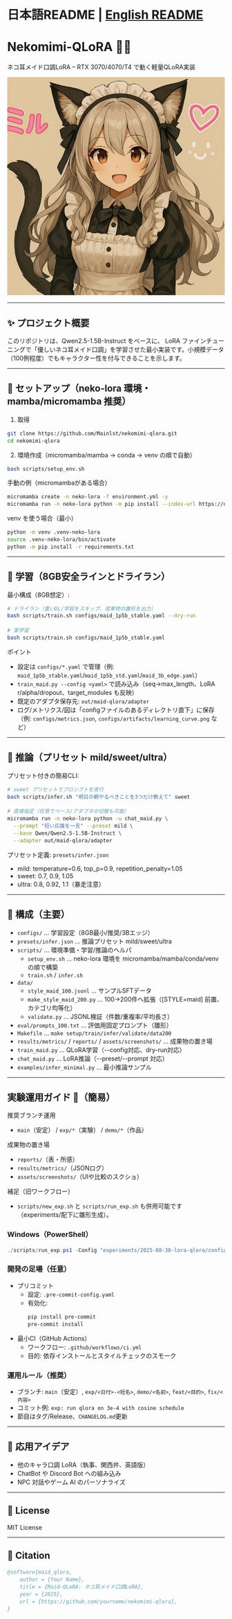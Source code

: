 # 日本語README | [English README](README_en.md)
# Nekomimi-QLoRA 🐾✨
ネコ耳メイド口調LoRA – RTX 3070/4070/T4 で動く軽量QLoRA実装

![demo](screenshots/sample.png)

---

## ✨ プロジェクト概要
このリポジトリは、Qwen2.5-1.5B-Instruct をベースに、
LoRA ファインチューニングで「優しいネコ耳メイド口調」を学習させた最小実装です。小規模データ（100例程度）でもキャラクター性を付与できることを示します。

---

## 🚀 セットアップ（neko-lora 環境・mamba/micromamba 推奨）

1) 取得
```bash
git clone https://github.com/Mainlst/nekomimi-qlora.git
cd nekomimi-qlora
```

2) 環境作成（micromamba/mamba → conda → venv の順で自動）
```bash
bash scripts/setup_env.sh
```

手動の例（micromambaがある場合）
```bash
micromamba create -n neko-lora -f environment.yml -y
micromamba run -n neko-lora python -m pip install --index-url https://download.pytorch.org/whl/cu121 torch torchvision --upgrade  # 任意
```

venv を使う場合（最小）
```bash
python -m venv .venv-neko-lora
source .venv-neko-lora/bin/activate
python -m pip install -r requirements.txt
```

---

## 🧪 学習（8GB安全ラインとドライラン）

最小構成（8GB想定）:
```bash
# ドライラン（重いDL/学習をスキップ、成果物の雛形を出力）
bash scripts/train.sh configs/maid_1p5b_stable.yaml --dry-run

# 実学習
bash scripts/train.sh configs/maid_1p5b_stable.yaml
```

ポイント
- 設定は `configs/*.yaml` で管理（例: `maid_1p5b_stable.yaml`/`maid_1p5b_std.yaml`/`maid_3b_edge.yaml`）
- `train_maid.py --config <yaml>` で読み込み（seq→max_length、LoRA r/alpha/dropout、target_modules も反映）
- 既定のアダプタ保存先: `out/maid-qlora/adapter`
- ログ/メトリクス/図は「configファイルのあるディレクトリ直下」に保存（例: `configs/metrics.json`, `configs/artifacts/learning_curve.png` など）

---

## 💬 推論（プリセット mild/sweet/ultra）

プリセット付きの簡易CLI:
```bash
# sweet プリセットでプロンプトを実行
bash scripts/infer.sh "明日の朝やるべきことを3つだけ教えて" sweet

# 直接指定（任意でベース/アダプタの切替も可能）
micromamba run -n neko-lora python -u chat_maid.py \
  --prompt "短い応援を一言" --preset mild \
  --base Qwen/Qwen2.5-1.5B-Instruct \
  --adapter out/maid-qlora/adapter
```

プリセット定義: `presets/infer.json`
- mild: temperature=0.6, top_p=0.9, repetition_penalty=1.05
- sweet: 0.7, 0.9, 1.05
- ultra: 0.8, 0.92, 1.1（暴走注意）

---

## 📂 構成（主要）

- `configs/` … 学習設定（8GB最小/推奨/3Bエッジ）
- `presets/infer.json` … 推論プリセット mild/sweet/ultra
- `scripts/` … 環境準備・学習/推論のヘルパ
  - `setup_env.sh` … neko-lora 環境を micromamba/mamba/conda/venv の順で構築
  - `train.sh` / `infer.sh`
- `data/`
  - `style_maid_100.jsonl` … サンプルSFTデータ
  - `make_style_maid_200.py` … 100→200件へ拡張（[STYLE=maid] 前置、カテゴリ均等化）
  - `validate.py` … JSONL検証（件数/重複率/平均長さ）
- `eval/prompts_100.txt` … 評価用固定プロンプト（雛形）
- `Makefile` … `make setup/train/infer/validate/data200`
- `results/metrics/` / `reports/` / `assets/screenshots/` … 成果物の置き場
- `train_maid.py` … QLoRA学習（--config対応、dry-run対応）
- `chat_maid.py` … LoRA推論（--preset/--prompt 対応）
- `examples/infer_minimal.py` … 最小推論サンプル

---

## 実験運用ガイド 🧪（簡易）

推奨ブランチ運用
- `main`（安定） / `exp/*`（実験） / `demo/*`（作品）

成果物の置き場
- `reports/`（表・所感）
- `results/metrics/`（JSONログ）
- `assets/screenshots/`（UIや比較のスクショ）

補足（旧ワークフロー）
- `scripts/new_exp.sh` と `scripts/run_exp.sh` も併用可能です（experiments/配下に雛形生成）。

### Windows（PowerShell）

```powershell
./scripts/run_exp.ps1 -Config "experiments/2025-08-30-lora-qlora/config.yaml"
```

### 開発の足場（任意）

- プリコミット
  - 設定: `.pre-commit-config.yaml`
  - 有効化:
    ```bash
    pip install pre-commit
    pre-commit install
    ```
- 最小CI（GitHub Actions）
  - ワークフロー: `.github/workflows/ci.yml`
  - 目的: 依存インストールとスタイルチェックのスモーク

### 運用ルール（推奨）

- ブランチ: `main`（安定）, `exp/<日付>-<短名>`, `demo/<名前>`, `feat/<目的>`, `fix/<内容>`
- コミット例: `exp: run qlora on 3e-4 with cosine schedule`
- 節目はタグ/Release、`CHANGELOG.md`更新

---

## 🔮 応用アイデア

* 他のキャラ口調 LoRA（執事、関西弁、英語版）
* ChatBot や Discord Bot への組み込み
* NPC 対話やゲーム AI のパーソナライズ

---

## 📜 License

MIT License

---

## 📖 Citation

```bibtex
@software{maid_qlora,
	author = {Your Name},
	title = {Maid-QLoRA: ネコ耳メイド口調LoRA},
	year = {2025},
	url = {https://github.com/yourname/nekomimi-qlora},
}
```
